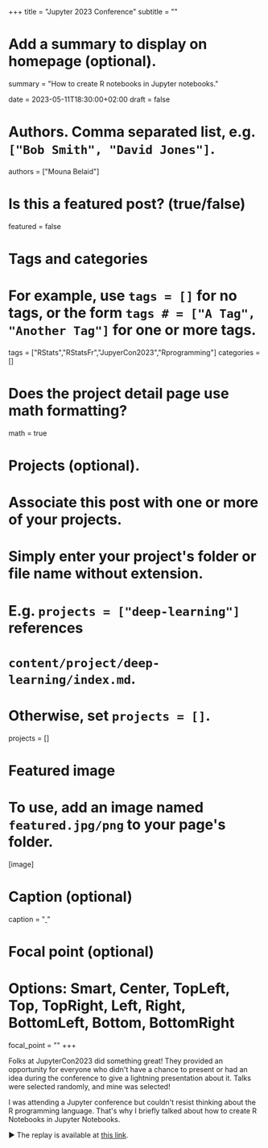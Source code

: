 +++
title = "Jupyter 2023 Conference"
subtitle = ""

# Add a summary to display on homepage (optional).
summary = "How to create R notebooks in Jupyter notebooks."

date = 2023-05-11T18:30:00+02:00
draft = false

# Authors. Comma separated list, e.g. `["Bob Smith", "David Jones"]`.
authors = ["Mouna Belaid"]

# Is this a featured post? (true/false)
featured = false

# Tags and categories
# For example, use `tags = []` for no tags, or the form `tags # = ["A Tag", "Another Tag"]` for one or more tags.
tags = ["RStats","RStatsFr","JupyerCon2023","Rprogramming"]
categories = []

# Does the project detail page use math formatting?
math = true

# Projects (optional).
#   Associate this post with one or more of your projects.
#   Simply enter your project's folder or file name without extension.
#   E.g. `projects = ["deep-learning"]` references 
#   `content/project/deep-learning/index.md`.
#   Otherwise, set `projects = []`.
projects = []

# Featured image
# To use, add an image named `featured.jpg/png` to your page's folder. 
[image]
  # Caption (optional)
  caption = "[ ]()"

  # Focal point (optional)
  # Options: Smart, Center, TopLeft, Top, TopRight, Left, Right, BottomLeft, Bottom, BottomRight
  focal_point = ""
+++

Folks at JupyterCon2023 did something great! They provided an opportunity for everyone who didn't have a chance to present or had an idea during the conference to give a lightning presentation about it. Talks were selected randomly, and mine was selected!

I was attending a Jupyter conference but couldn't resist thinking about the R programming language. That's why I briefly talked about how to create R Notebooks in Jupyter Notebooks.

:arrow_forward: The replay is available at [this link](https://www.linkedin.com/posts/mouna-belaid_jupytercon2023-jupyter-r-activity-7062748353389842434-343W?utm_source=share&utm_medium=member_desktop).
